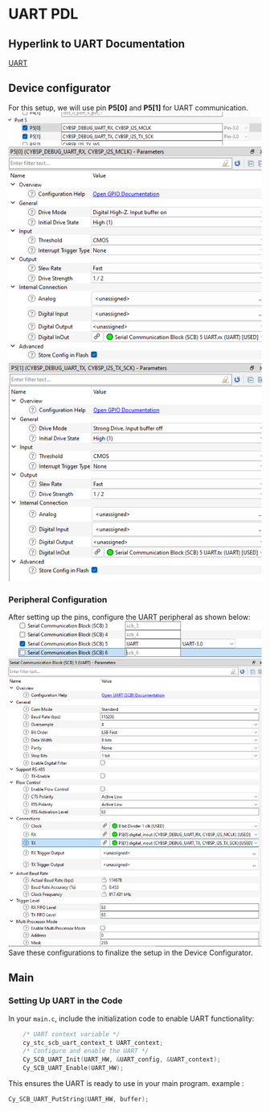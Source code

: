 # UART PDL

## Hyperlink to UART Documentation
[UART](https://infineon.github.io/psoc6pdl/pdl_api_reference_manual/html/group__group__scb__uart.html)
## Device configurator
For this setup, we will use pin **P5[0]** and **P5[1]** for UART communication.
![](pictures/UART_pin.png)
![](pictures/UARTP5[0].png) 
![](pictures/UARTP5[1].png)
### Peripheral Configuration

After setting up the pins, configure the UART peripheral as shown below:
![](pictures/UART_peripherals.png)
![](pictures/UART_params.png)
Save these configurations to finalize the setup in the Device Configurator.
## Main

### Setting Up UART in the Code

In your `main.c`, include the initialization code to enable UART functionality:
```c
	/* UART context variable */
	cy_stc_scb_uart_context_t UART_context;
	/* Configure and enable the UART */
	Cy_SCB_UART_Init(UART_HW, &UART_config, &UART_context);
	Cy_SCB_UART_Enable(UART_HW);

```


This ensures the UART is ready to use in your main program.
example : 

```c
Cy_SCB_UART_PutString(UART_HW, buffer);
```
